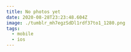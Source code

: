 ```yaml
---
title: No photos yet
date: 2020-08-28T23:23:48.604Z
image: ./tumblr_mh7egzSdDl1rdf37to1_1280.png
tags:
  - mobile
  - ios
---
```

